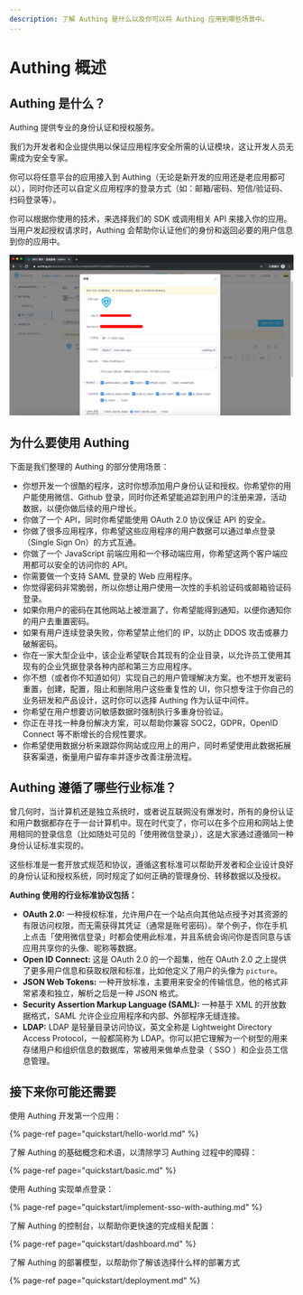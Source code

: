 ```yaml
---
description: 了解 Authing 是什么以及你可以将 Authing 应用到哪些场景中。
---
```


# Authing 概述

## Authing 是什么？

Authing 提供专业的身份认证和授权服务。

我们为开发者和企业提供用以保证应用程序安全所需的认证模块，这让开发人员无需成为安全专家。

你可以将任意平台的应用接入到 Authing（无论是新开发的应用还是老应用都可以），同时你还可以自定义应用程序的登录方式（如：邮箱/密码、短信/验证码、扫码登录等）。

你可以根据你使用的技术，来选择我们的 SDK 或调用相关 API 来接入你的应用。当用户发起授权请求时，Authing 会帮助你认证他们的身份和返回必要的用户信息到你的应用中。

![Authing &#x5728;&#x5E94;&#x7528;&#x4EA4;&#x4E92;&#x4E2D;&#x7684;&#x4F4D;&#x7F6E;](.gitbook/assets/image%20%28186%29.png)

## 为什么要使用 Authing

下面是我们整理的 Authing 的部分使用场景：

* 你想开发一个很酷的程序，这时你想添加用户身份认证和授权。你希望你的用户能使用微信、Github 登录，同时你还希望能追踪到用户的注册来源，活动数据，以便你做后续的用户增长。
* 你做了一个 API，同时你希望能使用 OAuth 2.0 协议保证 API 的安全。
* 你做了很多应用程序，你希望这些应用程序的用户数据可以通过单点登录（Single Sign On）的方式互通。
* 你做了一个 JavaScript 前端应用和一个移动端应用，你希望这两个客户端应用都可以安全的访问你的 API。
* 你需要做一个支持 SAML 登录的 Web 应用程序。
* 你觉得密码非常脆弱，所以你想让用户使用一次性的手机验证码或邮箱验证码登录。
* 如果你用户的密码在其他网站上被泄漏了，你希望能得到通知，以便你通知你的用户去重置密码。
* 如果有用户连续登录失败，你希望禁止他们的 IP，以防止 DDOS 攻击或暴力破解密码。
* 你在一家大型企业中，该企业希望联合其现有的企业目录，以允许员工使用其现有的企业凭据登录各种内部和第三方应用程序。
* 你不想（或者你不知道如何）实现自己的用户管理解决方案。也不想开发密码重置，创建，配置，阻止和删除用户这些重复性的 UI，你只想专注于你自己的业务研发和产品设计，这时你可以选择 Authing 作为认证中间件。
* 你希望在用户想要访问敏感数据时强制执行多重身份验证。
* 你正在寻找一种身份解决方案，可以帮助你兼容 SOC2，GDPR，OpenID Connect 等不断增长的合规性要求。
* 你希望使用数据分析来跟踪你网站或应用上的用户，同时希望使用此数据拓展获客渠道，衡量用户留存率并逐步改善注册流程。

## Authing 遵循了哪些行业标准？

曾几何时，当计算机还是独立系统时，或者说互联网没有爆发时，所有的身份认证和用户数据都存在于一台计算机中。现在时代变了，你可以在多个应用和网站上使用相同的登录信息（比如随处可见的「使用微信登录」），这是大家通过遵循同一种身份认证标准实现的。

这些标准是一套开放式规范和协议，遵循这套标准可以帮助开发者和企业设计良好的身份认证和授权系统，同时规定了如何正确的管理身份、转移数据以及授权。

**Authing 使用的行业标准协议包括：**

* **OAuth 2.0:** 一种授权标准，允许用户在一个站点向其他站点授予对其资源的有限访问权限，而无需获得其凭证（通常是账号密码）。举个例子，你在手机上点击「使用微信登录」时都会使用此标准，并且系统会询问你是否同意与该应用共享你的头像、昵称等数据。
* **Open ID Connect:** 这是 OAuth 2.0 的一个超集，他在 OAuth 2.0 之上提供了更多用户信息和获取权限和标准，比如他定义了用户的头像为 `picture`。
* **JSON Web Tokens:** 一种开放标准，主要用来安全的传输信息，他的格式非常紧凑和独立，解析之后是一种 JSON 格式。
* **Security Assertion Markup Language \(SAML\):** 一种基于 XML 的开放数据格式，SAML 允许企业应用程序和内部、外部程序无缝连接。
* **LDAP:** LDAP 是轻量目录访问协议，英文全称是 Lightweight Directory Access Protocol，一般都简称为 LDAP。你可以把它理解为一个树型的用来存储用户和组织信息的数据库，常被用来做单点登录（ SSO ）和企业员工信息管理。

## 接下来你可能还需要

使用 Authing 开发第一个应用：

{% page-ref page="quickstart/hello-world.md" %}

了解 Authing 的基础概念和术语，以清除学习 Authing 过程中的障碍：

{% page-ref page="quickstart/basic.md" %}

使用 Authing 实现单点登录：

{% page-ref page="quickstart/implement-sso-with-authing.md" %}

了解 Authing 的控制台，以帮助你更快速的完成相关配置：

{% page-ref page="quickstart/dashboard.md" %}

了解 Authing 的部署模型，以帮助你了解该选择什么样的部署方式

{% page-ref page="quickstart/deployment.md" %}

